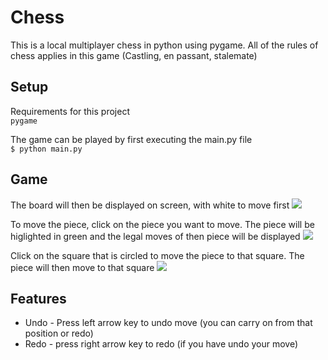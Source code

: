 # Chess

This is a local multiplayer chess in python using pygame. All of the rules of chess applies in this game (Castling, en passant, stalemate)

## Setup

Requirements for this project  
```pygame```

The game can be played by first executing the main.py file  
```$ python main.py```

## Game

The board will then be displayed on screen, with white to move first
![](images/board.jpg)

To move the piece, click on the piece you want to move.
The piece will be higlighted in green and the legal moves of then piece will be displayed
![](images/board1.jpg)

Click on the square that is circled to move the piece to that square. The piece will then move to that square
![](images/board2.jpg)


## Features
* Undo - Press left arrow key to undo move (you can carry on from that position or redo)
* Redo - press right arrow key to redo (if you have undo your move)